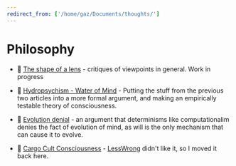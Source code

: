 ```yaml
---
redirect_from: ['/home/gaz/Documents/thoughts/']
---
```

# Philosophy

* 📖 [The shape of a lens](lens) - critiques of viewpoints in general. Work in
  progress

* 📄 [Hydropsychism - Water of Mind](hydropsychism) -
  Putting the stuff from the previous two articles into a more formal argument,
  and making an empirically testable theory of consciousness.

* 📃 [Evolution denial](evolution-denial) -
  an argument that determinisms like computationalim denies the fact of
  evolution of mind, as will is the only mechanism that can cause it to evolve.

* 📃 [Cargo Cult Consciousness](cargo-cults) -
  [LessWrong](https://www.lesswrong.com/posts/oFiHwuuS8LAYqRNFh/musings-on-cargo-cult-consciousness)
  didn't like it, so I moved it back here.
